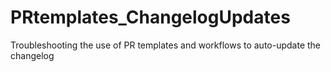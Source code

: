 # PRtemplates_ChangelogUpdates
Troubleshooting the use of PR templates and workflows to auto-update the changelog
